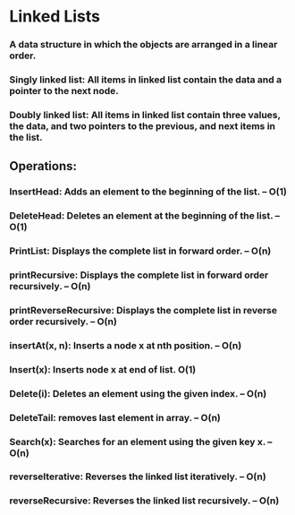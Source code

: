 # Linked Lists
### A data structure in which the objects are arranged in a linear order.
### Singly linked list: All items in linked list contain the data and a pointer to the next node.
### Doubly linked list: All items in linked list contain three values, the data, and two pointers to the previous, and next items in the list.
## Operations:
### InsertHead: Adds an element to the beginning of the list. – O(1)
### DeleteHead: Deletes an element at the beginning of the list. – O(1)
### PrintList: Displays the complete list in forward order. – O(n)
### printRecursive: Displays the complete list in forward order recursively. – O(n)
### printReverseRecursive: Displays the complete list in reverse order recursively. – O(n)
### insertAt(x, n): Inserts a node x at nth position. – O(n)
### Insert(x): Inserts node x at end of list. O(1)
### Delete(i): Deletes an element using the given index. – O(n)
### DeleteTail: removes last element in array. – O(n)
### Search(x): Searches for an element using the given key x. – O(n)
### reverseIterative: Reverses the linked list iteratively. – O(n)
### reverseRecursive: Reverses the linked list recursively. – O(n)
